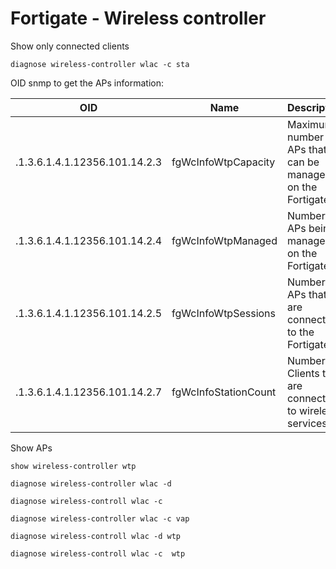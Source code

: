 # Fortigate - Wireless controller

Show only connected clients

```
diagnose wireless-controller wlac -c sta
```

OID snmp to get the APs information:

| OID | Name | Description |
| --- | --- |--- |
| .1.3.6.1.4.1.12356.101.14.2.3 | fgWcInfoWtpCapacity | Maximum number of APs that can be managed on the Fortigate.|
| .1.3.6.1.4.1.12356.101.14.2.4 | fgWcInfoWtpManaged | Number of APs being managed on the Fortigate. |
| .1.3.6.1.4.1.12356.101.14.2.5 | fgWcInfoWtpSessions | Number of APs that are connecting to the Fortigate. |
| .1.3.6.1.4.1.12356.101.14.2.7 | fgWcInfoStationCount	| Number of Clients that are connected to wireless services. |

Show APs

```
show wireless-controller wtp
```
```
diagnose wireless-controller wlac -d
```
```
diagnose wireless-controll wlac -c 
```
```
diagnose wireless-controller wlac -c vap
```
```
diagnose wireless-controll wlac -d wtp
```
```
diagnose wireless-controll wlac -c  wtp
```